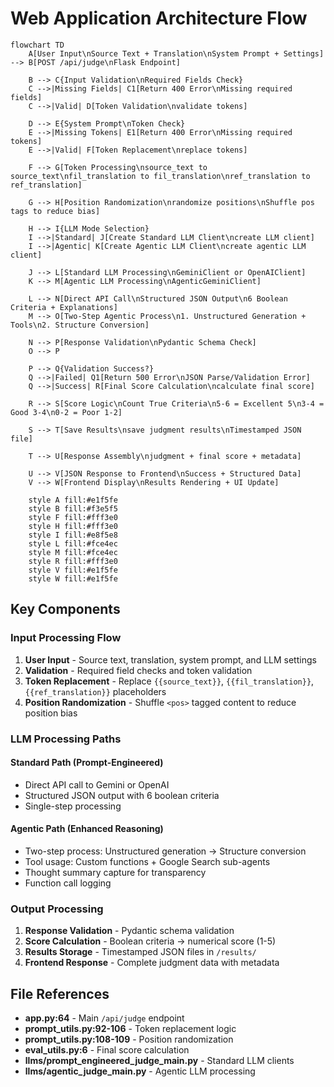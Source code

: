 # Web Application Architecture Flow

```mermaid
flowchart TD
    A[User Input\nSource Text + Translation\nSystem Prompt + Settings] --> B[POST /api/judge\nFlask Endpoint]
    
    B --> C{Input Validation\nRequired Fields Check}
    C -->|Missing Fields| C1[Return 400 Error\nMissing required fields]
    C -->|Valid| D[Token Validation\nvalidate tokens]
    
    D --> E{System Prompt\nToken Check}
    E -->|Missing Tokens| E1[Return 400 Error\nMissing required tokens]
    E -->|Valid| F[Token Replacement\nreplace tokens]
    
    F --> G[Token Processing\nsource_text to source_text\nfil_translation to fil_translation\nref_translation to ref_translation]
    
    G --> H[Position Randomization\nrandomize positions\nShuffle pos tags to reduce bias]
    
    H --> I{LLM Mode Selection}
    I -->|Standard| J[Create Standard LLM Client\ncreate LLM client]
    I -->|Agentic| K[Create Agentic LLM Client\ncreate agentic LLM client]
    
    J --> L[Standard LLM Processing\nGeminiClient or OpenAIClient]
    K --> M[Agentic LLM Processing\nAgenticGeminiClient]
    
    L --> N[Direct API Call\nStructured JSON Output\n6 Boolean Criteria + Explanations]
    M --> O[Two-Step Agentic Process\n1. Unstructured Generation + Tools\n2. Structure Conversion]
    
    N --> P[Response Validation\nPydantic Schema Check]
    O --> P
    
    P --> Q{Validation Success?}
    Q -->|Failed| Q1[Return 500 Error\nJSON Parse/Validation Error]
    Q -->|Success| R[Final Score Calculation\ncalculate final score]
    
    R --> S[Score Logic\nCount True Criteria\n5-6 = Excellent 5\n3-4 = Good 3-4\n0-2 = Poor 1-2]
    
    S --> T[Save Results\nsave judgment results\nTimestamped JSON file]
    
    T --> U[Response Assembly\njudgment + final score + metadata]
    
    U --> V[JSON Response to Frontend\nSuccess + Structured Data]
    V --> W[Frontend Display\nResults Rendering + UI Update]
    
    style A fill:#e1f5fe
    style B fill:#f3e5f5
    style F fill:#fff3e0
    style H fill:#fff3e0
    style I fill:#e8f5e8
    style L fill:#fce4ec
    style M fill:#fce4ec
    style R fill:#fff3e0
    style V fill:#e1f5fe
    style W fill:#e1f5fe

```

## Key Components

### Input Processing Flow
1. **User Input** - Source text, translation, system prompt, and LLM settings
2. **Validation** - Required field checks and token validation
3. **Token Replacement** - Replace `{{source_text}}`, `{{fil_translation}}`, `{{ref_translation}}` placeholders
4. **Position Randomization** - Shuffle `<pos>` tagged content to reduce position bias

### LLM Processing Paths

#### Standard Path (Prompt-Engineered)
- Direct API call to Gemini or OpenAI
- Structured JSON output with 6 boolean criteria
- Single-step processing

#### Agentic Path (Enhanced Reasoning)
- Two-step process: Unstructured generation → Structure conversion
- Tool usage: Custom functions + Google Search sub-agents
- Thought summary capture for transparency
- Function call logging

### Output Processing
1. **Response Validation** - Pydantic schema validation
2. **Score Calculation** - Boolean criteria → numerical score (1-5)
3. **Results Storage** - Timestamped JSON files in `/results/`
4. **Frontend Response** - Complete judgment data with metadata

## File References
- **app.py:64** - Main `/api/judge` endpoint
- **prompt_utils.py:92-106** - Token replacement logic  
- **prompt_utils.py:108-109** - Position randomization
- **eval_utils.py:6** - Final score calculation
- **llms/prompt_engineered_judge_main.py** - Standard LLM clients
- **llms/agentic_judge_main.py** - Agentic LLM processing